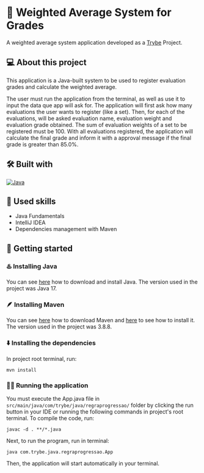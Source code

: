 # 💯 Weighted Average System for Grades
A weighted average system application developed as a [Trybe](https://www.betrybe.com) Project.

## 💻 About this project
This application is a Java-built system to be used to register evaluation grades and calculate the weighted average.

The user must run the application from the terminal, as well as use it to input the data que app will ask for.
The application will first ask how many evaluations the user wants to register (like a set). Then, for each of the evaluations, will be asked evaluation name, evaluation weight and evaluation grade obtained.
The sum of evaluation weights of a set to be registered must be 100.
With all evaluations registered, the application will calculate the final grade and inform it with a approval message if the final grade is greater than 85.0%.

## 🛠️ Built with
<a href="https://www.java.com/en/download/help/whatis_java.html" target="_blank" rel="noreferrer"><img src="https://img.shields.io/badge/Java-ED8B00?style=for-the-badge&logo=openjdk&logoColor=white" alt="Java" /></a>

## 🎯 Used skills
- Java Fundamentals
- IntelliJ IDEA
- Dependencies management with Maven

## 🏁 Getting started
### ♨️ Installing Java
You can see [here](https://www.java.com/download/manual.jsp) how to download and install Java. The version used in the project was Java 17.

### 🪶 Installing Maven
You can see [here](https://maven.apache.org/download.cgi) how to download Maven and [here](https://maven.apache.org/install.html) to see how to install it. The version used in the project was 3.8.8.

### ⬇️ Installing the dependencies
In project root terminal, run:
```
mvn install
```

### 🏃‍♀ Running the application
You must execute the App.java file in `src/main/java/com/trybe/java/regraprogressao/` folder by clicking the run button in your IDE or running the following commands in project's root terminal.
To compile the code, run:
```
javac -d . **/*.java
```
Next, to run the program, run in terminal:
```
java com.trybe.java.regraprogressao.App
```
Then, the application will start automatically in your terminal.

